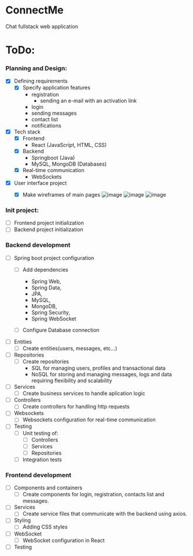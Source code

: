 # ConnectMe
Chat fullstack web application

# ToDo:
### Planning and Design:
- [x] Defining requirements
  - [x] Specify application features
    - registration
      - sending an e-mail with an activation link
    - login
    - sending messages
    - contact list
    - notifications

- [x] Tech stack
  - [x] Frontend
    - React (JavaScript, HTML, CSS)
  - [x] Backend
    - Springboot (Java)
    - MySQL, MongoDB (Databases)
  - [x] Real-time communication
    - WebSockets
- [x] User interface project
  - [x] Make wireframes of main pages
    ![image](https://github.com/Pako2425/ConnectMe/assets/84390058/db8dc910-5d91-470c-b382-a2a22cf9b05c)
    ![image](https://github.com/Pako2425/ConnectMe/assets/84390058/e1777133-deb4-42ca-b59e-a0a302a98fc8)
    ![image](https://github.com/Pako2425/ConnectMe/assets/84390058/9e6d3e4a-c792-40e7-b225-f72f530e4ef4)


### Init project:
- [ ] Frontend project initialization
- [ ] Backend project initialization

### Backend development
- [ ] Spring boot project configuration
  - [ ] Add dependencies
    - Spring Web,
    - Spring Data,
    - JPA,
    - MySQL,
    - MongoDB,
    - Spring Security,
    - Spring WebSocket
      
  - [ ] Configure Database connection
- [ ] Entities
  - [ ] Create entities(users, messages, etc...)
- [ ] Repositories
  - [ ] Create repositories
    - SQL for managing users, profiles and transactional data
    - NoSQL for storing and managing messages, logs and data requiring flexibility and scalability
- [ ] Services
  - [ ] Create business services to handle aplication logic
- [ ] Controllers
  - [ ] Create controllers for handling http requests
- [ ] Websockets
  - [ ] Websockets configuration for real-time communication
- [ ] Testing
  - [ ] Unit testing of:
    - [ ] Controllers
    - [ ] Services
    - [ ] Repositories
  - [ ] Integration tests
  
### Frontend development
- [ ] Components and containers
  - [ ] Create components for login, registration, contacts list and messages.
- [ ] Services
  - [ ] Create service files that communicate with the backend using axios.
- [ ] Styling
  - [ ] Adding CSS styles
- [ ] WebSocket
  - [ ] WebSocket configuration in React
- [ ] Testing
